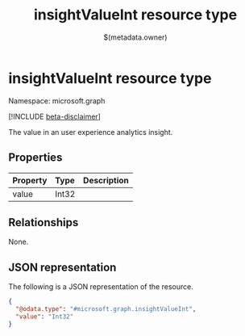 ﻿---
title: "insightValueInt resource type"
description: "The value in an user experience analytics insight."
localization_priority: Normal
author: "$(metadata.owner)"
ms.prod: ""
doc_type: "resourcePageType"
---

# insightValueInt resource type

Namespace: microsoft.graph

[!INCLUDE [beta-disclaimer](../../includes/beta-disclaimer.md)]

The value in an user experience analytics insight.

## Properties

| Property | Type  | Description |
| :------- | :---- | :---------- |
| value    | Int32 |             |

## Relationships

None.

## JSON representation

The following is a JSON representation of the resource.

<!-- {
  "blockType": "resource",
  "@odata.type": "microsoft.graph.insightValueInt",
}
-->

```json
{
  "@odata.type": "#microsoft.graph.insightValueInt",
  "value": "Int32"
}
```